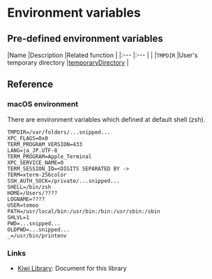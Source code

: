 # Environment variables

## Pre-defined environment variables

|Name           |Description            |Related function       |
|:---           |:---                   |                       |
|`TMPDIR`       |User's temporary directory |[temporaryDirectory](https://github.com/steelwheels/KiwiScript/blob/master/KiwiLibrary/Document/Class/FileManager.md) |


## Reference
### macOS environment
There are environment variables which defined at default shell (zsh).
````
TMPDIR=/var/folders/...snipped...
XPC_FLAGS=0x0
TERM_PROGRAM_VERSION=433
LANG=ja_JP.UTF-8
TERM_PROGRAM=Apple_Terminal
XPC_SERVICE_NAME=0
TERM_SESSION_ID=<DIGITS SEPARATED BY ->
TERM=xterm-256color
SSH_AUTH_SOCK=/private/...snipped...
SHELL=/bin/zsh
HOME=/Users/????
LOGNAME=????
USER=tomoo
PATH=/usr/local/bin:/usr/bin:/bin:/usr/sbin:/sbin
SHLVL=1
PWD=...snipped...
OLDPWD=...snipped...
_=/usr/bin/printenv
````

### Links
* [Kiwi Library](https://github.com/steelwheels/KiwiScript/blob/master/KiwiLibrary/Document/Library.md): Document for this library

